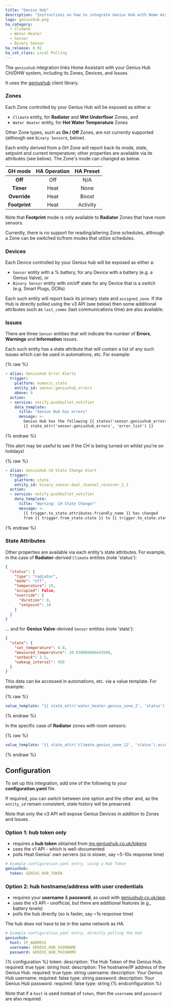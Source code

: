 ```yaml
---
title: "Genius Hub"
description: "Instructions on how to integrate Genius Hub with Home Assistant."
logo: geniushub.png
ha_category:
  - Climate
  - Water Heater
  - Sensor
  - Binary Sensor
ha_release: 0.92
ha_iot_class: Local Polling
---
```


The `geniushub` integration links Home Assistant with your Genius Hub CH/DHW system, including its Zones, Devices, and Issues.

It uses the [geniushub](https://pypi.org/project/geniushub-client/) client library.

### Zones

Each Zone controlled by your Genius Hub will be exposed as either a:

- `Climate` entity, for **Radiator** and **Wet Underfloor** Zones, and
- `Water Heater` entity, for **Hot Water Temperature** Zones

Other Zone types, such as **On / Off** Zones, are not currently supported (although see `Binary Sensor`s, below).

Each entity derived from a GH Zone will report back its mode, state, setpoint and current temperature; other properties are available via its attributes (see below). The Zone's mode can changed as below.

GH mode | HA Operation | HA Preset
:---: | :---: | :---:
**Off** | Off | N/A
**Timer** | Heat | None
**Override** | Heat | Boost
**Footprint** | Heat | Activity

Note that **Footprint** mode is only available to **Radiator** Zones that have room sensors.

Currently, there is no support for reading/altering Zone schedules, although a Zone can be switched to/from modes that utilize schedules.

### Devices

Each Device controlled by your Genius hub will be exposed as either a:

- `Sensor` entity with a % battery, for any Device with a battery (e.g. a Genius Valve), or
- `Binary Sensor` entity with on/off state for any Device that is a switch (e.g. Smart Plugs, DCRs)

Each such entity will report back its primary state and `assigned_zone`. If the Hub is directly polled using the v3 API (see below) then some additional attributes such as `last_comms` (last communications time) are also available.

### Issues

There are three `Sensor` entities that will indicate the number of **Errors**, **Warnings** and **Information** issues.

Each such entity has a state attribute that will contain a list of any such issues which can be used in automations, etc. For example:

{% raw %}
```yaml
- alias: GeniusHub Error Alerts
  trigger:
    platform: numeric_state
    entity_id: sensor.geniushub_errors
    above: 0
  action:
  - service: notify.pushbullet_notifier
    data_template:
      title: "Genius Hub has errors"
      message: >-
        Genius Hub has the following {{ states('sensor.geniushub_errors') }} errors:
        {{ state_attr('sensor.geniushub_errors', 'error_list') }}
```
{% endraw %}

This alert may be useful to see if the CH is being turned on whilst you're on holidays!

{% raw %}
```yaml
- alias: GeniusHub CH State Change Alert
  trigger:
    platform: state
    entity_id: binary_sensor.dual_channel_receiver_2_1
  action:
  - service: notify.pushbullet_notifier
    data_template:
      title: "Warning: CH State Change!"
      message: >-
        {{ trigger.to_state.attributes.friendly_name }} has changed
        from {{ trigger.from_state.state }} to {{ trigger.to_state.state }}.
```
{% endraw %}

### State Attributes

Other properties are available via each entity's state attributes. For example, in the case of **Radiator**-derived `Climate` entities (note 'status'):

```json
{
  "status": {
    "type": "radiator",
    "mode": "off",
    "temperature": 19,
    "occupied": False,
    "override": {
      "duration": 0,
      "setpoint": 16
    }
  }
}
```

... and for **Genius Valve**-derived `Sensor` entities (note 'state'):

```json
{
  "state": {
    "set_temperature": 4.0,
    "measured_temperature": 20.030000686645508,
    "setback": 3.5,
    "wakeup_interval": 450
  }
}
```
This data can be accessed in automations, etc. via a value template. For example:

{% raw %}
```yaml
value_template: "{{ state_attr('water_heater.genius_zone_2', 'status').override.setpoint }}"
```
{% endraw %}

In the specific case of **Radiator** zones with room sensors:

{% raw %}
```yaml
value_template: "{{ state_attr('climate.genius_zone_12', 'status').occupied }}"
```
{% endraw %}

## Configuration

To set up this integration, add one of the following to your **configuration.yaml** file.

If required, you can switch between one option and the other and, as the `entity_id` remain consistent, state history will be preserved.

Note that only the v3 API will expose Genius Devices in addition to Zones and Issues.

### Option 1: hub token only

- requires a **hub token** obtained from [my.geniushub.co.uk/tokens](https://my.geniushub.co.uk/tokens)
- uses the v1 API - which is well-documented
- polls Heat Genius' own servers (so is slower, say ~5-10s response time)

```yaml
# Example configuration.yaml entry, using a Hub Token
geniushub:
  token: GENIUS_HUB_TOKEN
```

### Option 2: hub hostname/address with user credentials

- requires your **username** & **password**, as used with [geniushub.co.uk/app](https://www.geniushub.co.uk/app)
- uses the v3 API - unofficial, but there are additional features (e.g., battery levels)
- polls the hub directly (so is faster, say ~1s response time)

The hub does not have to be in the same network as HA.

```yaml
# Example configuration.yaml entry, directly polling the Hub
geniushub:
  host: IP_ADDRESS
  username: GENIUS_HUB_USERNAME
  password: GENIUS_HUB_PASSWORD
```

{% configuration %}
token:
  description: The Hub Token of the Genius Hub.
  required: true
  type: string
host:
  description: The hostname/IP address of the Genius Hub.
  required: true
  type: string
username:
  description: Your Genius Hub username.
  required: false
  type: string
password:
  description: Your Genius Hub password.
  required: false
  type: string
{% endconfiguration %}

Note that if a `host` is used instead of `token`, then the `username` and `password` are also required.
